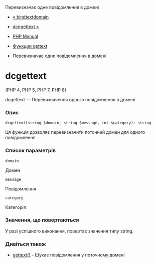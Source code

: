 Перевизначає одне повідомлення в домені

-   [« bindtextdomain](function.bindtextdomain.html)
    
-   [dcngettext »](function.dcngettext.html)
    
-   [PHP Manual](index.html)
    
-   [Функции gettext](ref.gettext.html)
    
-   Перевизначає одне повідомлення в домені
    

# dcgettext

(PHP 4, PHP 5, PHP 7, PHP 8)

dcgettext — Перевизначення одного повідомлення в домені

### Опис

```methodsynopsis
dcgettext(string $domain, string $message, int $category): string
```

Ця функція дозволяє перевизначити поточний домен для одного повідомлення.

### Список параметрів

`domain`

Домен

`message`

Повідомлення

`category`

Категорія

### Значення, що повертаються

У разі успішного виконання, повертає значення типу string.

### Дивіться також

-   [gettext()](function.gettext.html) - Шукає повідомлення у поточному домені
